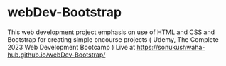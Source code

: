 # webDev-Bootstrap
This web development project emphasis on use of HTML and CSS and Bootstrap for creating simple oncourse projects ( Udemy, The Complete 2023 Web Development Bootcamp ) Live at https://sonukushwaha-hub.github.io/webDev-Bootstrap/
